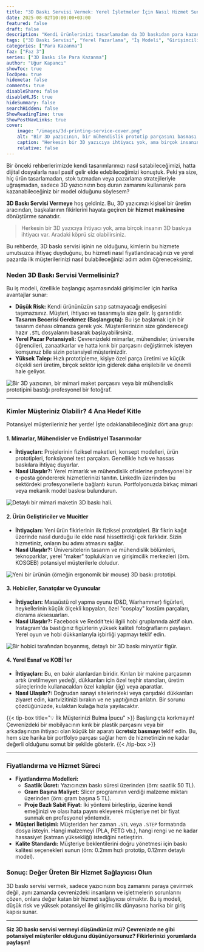 ```yaml
---
title: "3D Baskı Servisi Vermek: Yerel İşletmeler İçin Nasıl Hizmet Sunulur? (Farklı Bir İş Modeli)"
date: 2025-08-02T10:00:00+03:00
featured: false
draft: false
description: "Kendi ürünlerinizi tasarlamadan da 3D baskıdan para kazanın. 3D yazıcınızı bir hizmet aracına dönüştürerek yerel işletmelere, mimarlara ve hobicilere nasıl baskı hizmeti sunacağınızı öğrenin."
tags: ["3D Baskı Servisi", "Yerel Pazarlama", "İş Modeli", "Girişimcilik", "Prototipleme", "3D Baskı Hizmeti", "Küçük İşletme"]
categories: ["Para Kazanma"]
faz: ["Faz 3"]
series: ["3D Baskı ile Para Kazanma"]
author: "Uğur Kapancı"
showToc: true
TocOpen: true
hidemeta: false
comments: true
disableShare: false
disableHLJS: true
hideSummary: false
searchHidden: false
ShowReadingTime: true
ShowPostNavLinks: true
cover:
    image: "/images/3d-printing-service-cover.png"
    alt: "Bir 3D yazıcının, bir mühendislik prototip parçasını basması ve arka planda mimari bir maket"
    caption: "Herkesin bir 3D yazıcıya ihtiyacı yok, ama birçok insanın 3D baskıya ihtiyacı var."
    relative: false
---
```


Bir önceki rehberlerimizde kendi tasarımlarımızı nasıl satabileceğimizi, hatta dijital dosyalarla nasıl pasif gelir elde edebileceğimizi konuştuk. Peki ya size, hiç ürün tasarlamadan, stok tutmadan veya pazarlama stratejileriyle uğraşmadan, sadece 3D yazıcınızın boş duran zamanını kullanarak para kazanabileceğiniz bir model olduğunu söylesem?

**3D Baskı Servisi Vermeye** hoş geldiniz. Bu, 3D yazıcınızı kişisel bir üretim aracından, başkalarının fikirlerini hayata geçiren bir **hizmet makinesine** dönüştürme sanatıdır.

> Herkesin bir 3D yazıcıya ihtiyacı yok, ama birçok insanın 3D baskıya ihtiyacı var. Aradaki köprü siz olabilirsiniz.

Bu rehberde, 3D baskı servisi işinin ne olduğunu, kimlerin bu hizmete umutsuzca ihtiyaç duyduğunu, bu hizmeti nasıl fiyatlandıracağınızı ve yerel pazarda ilk müşterilerinizi nasıl bulabileceğinizi adım adım öğreneceksiniz.

### Neden 3D Baskı Servisi Vermelisiniz?

Bu iş modeli, özellikle başlangıç aşamasındaki girişimciler için harika avantajlar sunar:

*   **Düşük Risk:** Kendi ürününüzün satıp satmayacağı endişesini taşımazsınız. Müşteri, ihtiyacı ve tasarımıyla size gelir. İş garantidir.
*   **Tasarım Becerisi Gerekmez (Başlangıçta):** Bu işe başlamak için bir tasarım dehası olmanıza gerek yok. Müşterilerinizin size göndereceği hazır `.STL` dosyalarını basarak başlayabilirsiniz.
*   **Yerel Pazar Potansiyeli:** Çevrenizdeki mimarlar, mühendisler, üniversite öğrencileri, zanaatkarlar ve hatta kırık bir parçasını değiştirmek isteyen komşunuz bile sizin potansiyel müşterinizdir.
*   **Yüksek Talep:** Hızlı prototipleme, kişiye özel parça üretimi ve küçük ölçekli seri üretim, birçok sektör için giderek daha erişilebilir ve önemli hale geliyor.

![Bir 3D yazıcının, bir mimari maket parçasını veya bir mühendislik prototipini bastığı profesyonel bir fotoğraf.](/images/service-business-potential.png)

---

### Kimler Müşteriniz Olabilir? 4 Ana Hedef Kitle

Potansiyel müşterileriniz her yerde! İşte odaklanabileceğiniz dört ana grup:

#### 1. Mimarlar, Mühendisler ve Endüstriyel Tasarımcılar
*   **İhtiyaçları:** Projelerinin fiziksel maketleri, konsept modelleri, ürün prototipleri, fonksiyonel test parçaları. Genellikle hızlı ve hassas baskılara ihtiyaç duyarlar.
*   **Nasıl Ulaşılır?:** Yerel mimarlık ve mühendislik ofislerine profesyonel bir e-posta göndererek hizmetlerinizi tanıtın. LinkedIn üzerinden bu sektördeki profesyonellerle bağlantı kurun. Portfolyonuzda birkaç mimari veya mekanik model baskısı bulundurun.

![Detaylı bir mimari maketin 3D baskı hali.](/images/architectural-model-print.png)

#### 2. Ürün Geliştiriciler ve Mucitler
*   **İhtiyaçları:** Yeni ürün fikirlerinin ilk fiziksel prototipleri. Bir fikrin kağıt üzerinde nasıl durduğu ile elde nasıl hissettirdiği çok farklıdır. Sizin hizmetiniz, onların bu adımı atmasını sağlar.
*   **Nasıl Ulaşılır?:** Üniversitelerin tasarım ve mühendislik bölümleri, teknoparklar, yerel "maker" toplulukları ve girişimcilik merkezleri (örn. KOSGEB) potansiyel müşterilerle doludur.

![Yeni bir ürünün (örneğin ergonomik bir mouse) 3D baskı prototipi.](/images/product-prototype-print.png)

#### 3. Hobiciler, Sanatçılar ve Oyuncular
*   **İhtiyaçları:** Masaüstü rol yapma oyunu (D&D, Warhammer) figürleri, heykellerinin küçük ölçekli kopyaları, özel "cosplay" kostüm parçaları, diorama aksesuarları.
*   **Nasıl Ulaşılır?:** Facebook ve Reddit'teki ilgili hobi gruplarında aktif olun. Instagram'da bastığınız figürlerin yüksek kaliteli fotoğraflarını paylaşın. Yerel oyun ve hobi dükkanlarıyla işbirliği yapmayı teklif edin.

![Bir hobici tarafından boyanmış, detaylı bir 3D baskı minyatür figür.](/images/hobbyist-miniature-print.png)

#### 4. Yerel Esnaf ve KOBİ'ler
*   **İhtiyaçları:** Bu, en bakir alanlardan biridir. Kırılan bir makine parçasının artık üretilmeyen yedeği, dükkanları için özel teşhir standları, üretim süreçlerinde kullanacakları özel kalıplar (jig) veya aparatlar.
*   **Nasıl Ulaşılır?:** Doğrudan sanayi sitelerindeki veya çarşıdaki dükkanları ziyaret edin, kartvizitinizi bırakın ve ne yaptığınızı anlatın. Bir sorunu çözdüğünüzde, kulaktan kulağa hızla yayılacaktır.

{{< tip-box title="💡 İlk Müşterinizi Bulma İpucu" >}}
Başlangıçta korkmayın! Çevrenizdeki bir mobilyacının kırık bir plastik parçasını veya bir arkadaşınızın ihtiyacı olan küçük bir aparatı **ücretsiz basmayı** teklif edin. Bu, hem size harika bir portfolyo parçası sağlar hem de hizmetinizin ne kadar değerli olduğunu somut bir şekilde gösterir.
{{< /tip-box >}}

---

### Fiyatlandırma ve Hizmet Süreci

*   **Fiyatlandırma Modelleri:**
    *   **Saatlik Ücret:** Yazıcınızın baskı süresi üzerinden (örn: saatlik 50 TL).
    *   **Gram Başına Maliyet:** Slicer programının verdiği malzeme miktarı üzerinden (örn: gram başına 5 TL).
    *   **Proje Bazlı Sabit Fiyat:** İki yöntemi birleştirip, üzerine kendi emeğinizi ve olası hata payını ekleyerek müşteriye net bir fiyat sunmak en profesyonel yöntemdir.
*   **Müşteri İletişimi:** Müşteriden her zaman `.STL` veya `.STEP` formatında dosya isteyin. Hangi malzemeyi (PLA, PETG vb.), hangi rengi ve ne kadar hassasiyet (katman yüksekliği) istediğini netleştirin.
*   **Kalite Standardı:** Müşteriye beklentilerini doğru yönetmesi için baskı kalitesi seçenekleri sunun (örn: 0.2mm hızlı prototip, 0.12mm detaylı model).

### Sonuç: Değer Üreten Bir Hizmet Sağlayıcısı Olun

3D baskı servisi vermek, sadece yazıcınızın boş zamanını paraya çevirmek değil, aynı zamanda çevrenizdeki insanların ve işletmelerin sorunlarını çözen, onlara değer katan bir hizmet sağlayıcısı olmaktır. Bu iş modeli, düşük risk ve yüksek potansiyel ile girişimcilik dünyasına harika bir giriş kapısı sunar.

<!--
Bir sonraki adımda, ister kendi ürününüzü satın ister hizmet verin, başarının anahtarı olan **[Sosyal Medyada 3D Baskı Ürünlerinizi Pazarlama Stratejileri]** konusunu ele alacağız.
-->

---

**Siz 3D baskı servisi vermeyi düşündünüz mü? Çevrenizde ne gibi potansiyel müşteriler olduğunu düşünüyorsunuz? Fikirlerinizi yorumlarda paylaşın!**